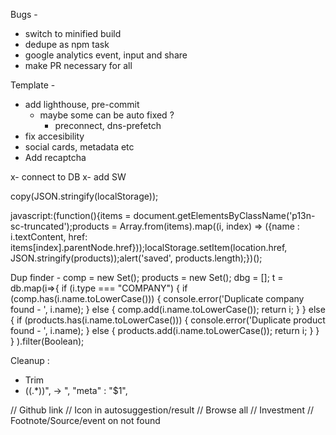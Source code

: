 Bugs -
- switch to minified build
- dedupe as npm task
- google analytics event, input and share
- make PR necessary for all

Template -
- add lighthouse, pre-commit
    - maybe some can be auto fixed ?
        - preconnect, dns-prefetch
- fix accesibility
- social cards, metadata etc
- Add recaptcha

x- connect to DB
x- add SW

copy(JSON.stringify(localStorage));

javascript:(function(){items = document.getElementsByClassName('p13n-sc-truncated');products = Array.from(items).map((i, index) => ({name : i.textContent, href: items[index].parentNode.href}));localStorage.setItem(location.href, JSON.stringify(products));alert('saved', products.length);})();

Dup finder -
comp = new Set();
products = new Set();
dbg = [];
t = db.map(i=>{
    if (i.type === "COMPANY") {
        if (comp.has(i.name.toLowerCase())) {
            console.error('Duplicate company found - ', i.name);
        } else {
            comp.add(i.name.toLowerCase());
            return i;
        }
    } else {
        if (products.has(i.name.toLowerCase())) {
            console.error('Duplicate product found - ', i.name);
        } else {
            products.add(i.name.toLowerCase());
            return i;
        }
    }
}
).filter(Boolean);

Cleanup :
- Trim
-  \((.*)\)", -> ", "meta" : "$1",

// Github link
// Icon in autosuggestion/result
// Browse all
// Investment
// Footnote/Source/event on not found